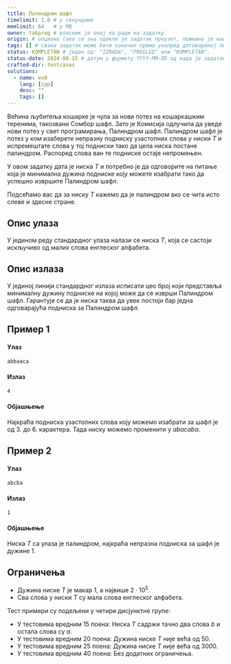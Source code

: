 ```yaml
---
title: Палиндром шафл
timelimit: 1.0 # у секундама
memlimit: 64   # y MB
owner: takprog # власник је онај ко ради на задатку
origin: # опционо (ако се зна одакле је задатак преузет, пожељно је навести извор)
tags: [] # сваки задатак може бити означен према унапред договореној листи ознака
status: KOMPLETAN # један од: "IZRADA", "PREGLED" или "KOMPLETAN".
status-date: 2024-08-15 # датум у формату YYYY-MM-DD од када је задатак у наведеном статусу
crafted-dir: testcases
solutions:
  - name: ex0
    lang: [cpp]
    desc: ""
    tags: []
---
```


Већина љубитеља кошарке је чула за нови потез на кошаркашким теренима, такозвани Сомбор шафл. Зато је Комисија одлучила да уведе нови потез у свет програмирања, Палиндром шафл. Палиндром шафл је потез у ком изаберете непразну подниску узастопних слова у ниски $Т$ и испремештате слова у тој подниски тако да цела ниска постане палиндром. Распоред слова ван те подниске остаје непромењен.

У овом задатку дата је ниска $Т$ и потребно је да одговорите на питање која је минимална дужина подниске коју можете изабрати тако да успешно извршите Палиндром шафл.

Подсећамо вас да за ниску $T$ кажемо да је палиндром ако се чита исто слеве и здесне стране.

## Опис улаза
У једином реду стандардног улаза налази се ниска $T$, која се састоји искључиво од малих слова енглеског алфабета.

## Опис излаза
У јединој линији стандардног излаза исписати цео броj који представља минималну дужину подниске на којој може да се изврши Палиндром шафл. Гарантује се да је ниска таква да увек постоји бар једна одговарајућа подниска за Палиндром шафл.

## Пример 1
#### Улаз
```
abbaaca
```

#### Излаз
```
4
```

#### Објашњење
Најкраћа подниска узастопних слова коју можемо изабрати за шафл је од 3. до 6. карактера. Тада ниску можемо променити у $abacaba$.

## Пример 2
#### Улаз
```
abcba
```

#### Излаз
```
1
```

#### Објашњење
Ниска $T$ са улаза је палиндром, најкраћа непразна подниска за шафл је дужине $1$.

## Ограничења

- Дужина ниске $T$ је макар $1$, а највише $2\cdot 10^5$.
- Сва слова у ниски $T$ су мала слова енглеског алфабета.

Тест примери су подељени у четири дисјунктне групе:

- У тестовима вредним 15 поена: Ниска $T$ садржи тачно два слова $b$ и остала слова су $a$.
- У тестовима вредним 20 поена: Дужина ниске $T$ није већа од $50$.
- У тестовима вредним 25 поена: Дужина ниске $T$ није већа од $3000$.
- У тестовима вредним 40 поена: Без додатних ограничења.
